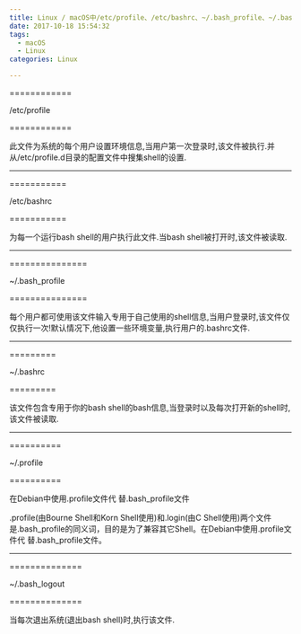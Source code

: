 ```yaml
---
title: Linux / macOS中/etc/profile、/etc/bashrc、~/.bash_profile、~/.bashrc、之间的区别
date: 2017-10-18 15:54:32
tags:
  - macOS
  - Linux
categories: Linux

---
```



============

/etc/profile

============

此文件为系统的每个用户设置环境信息,当用户第一次登录时,该文件被执行.并从/etc/profile.d目录的配置文件中搜集shell的设置.

<!-- more -->
***

===========

/etc/bashrc

===========

为每一个运行bash shell的用户执行此文件.当bash shell被打开时,该文件被读取.
***

===============

~/.bash_profile

===============

每个用户都可使用该文件输入专用于自己使用的shell信息,当用户登录时,该文件仅仅执行一次!默认情况下,他设置一些环境变量,执行用户的.bashrc文件.
***
=========

~/.bashrc

=========

该文件包含专用于你的bash shell的bash信息,当登录时以及每次打开新的shell时,该文件被读取.
***

==========

~/.profile

==========

在Debian中使用.profile文件代 替.bash_profile文件

.profile(由Bourne Shell和Korn Shell使用)和.login(由C Shell使用)两个文件是.bash_profile的同义词，目的是为了兼容其它Shell。在Debian中使用.profile文件代 替.bash_profile文件。
***

==============

~/.bash_logout

==============

当每次退出系统(退出bash shell)时,执行该文件. 